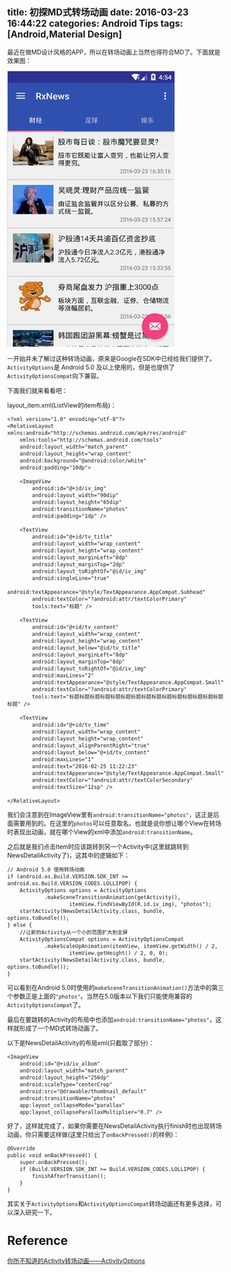 title: 初探MD式转场动画
date: 2016-03-23 16:44:22
categories: Android Tips
tags: [Android,Material Design]
---
最近在做MD设计风格的APP，所以在转场动画上当然也得符合MD了。下面就是效果图：

![这里写图片描述](/uploads/20160323/20160323165423.gif)

一开始并未了解过这种转场动画，原来是Google在SDK中已经给我们提供了。`ActivityOptions`是 Android 5.0 及以上使用的，但是也提供了`ActivityOptionsCompat`向下兼容。

下面我们就来看看吧：

layout_item.xml(ListView的item布局)：

	<?xml version="1.0" encoding="utf-8"?>
	<RelativeLayout xmlns:android="http://schemas.android.com/apk/res/android"
	    xmlns:tools="http://schemas.android.com/tools"
	    android:layout_width="match_parent"
	    android:layout_height="wrap_content"
	    android:background="@android:color/white"
	    android:padding="10dp">
	
	    <ImageView
	        android:id="@+id/iv_img"
	        android:layout_width="90dip"
	        android:layout_height="65dip"
	        android:transitionName="photos"
	        android:padding="1dp" />
	
	    <TextView
	        android:id="@+id/tv_title"
	        android:layout_width="wrap_content"
	        android:layout_height="wrap_content"
	        android:layout_marginLeft="8dp"
	        android:layout_marginTop="2dp"
	        android:layout_toRightOf="@id/iv_img"
	        android:singleLine="true"
	        android:textAppearance="@style/TextAppearance.AppCompat.Subhead"
	        android:textColor="?android:attr/textColorPrimary"
	        tools:text="标题" />
	
	    <TextView
	        android:id="@+id/tv_content"
	        android:layout_width="wrap_content"
	        android:layout_height="wrap_content"
	        android:layout_below="@id/tv_title"
	        android:layout_marginLeft="8dp"
	        android:layout_marginTop="8dp"
	        android:layout_toRightOf="@id/iv_img"
	        android:maxLines="2"
	        android:textAppearance="@style/TextAppearance.AppCompat.Small"
	        android:textColor="?android:attr/textColorPrimary"
	        tools:text="标题标题标题标题标题标题标题标题标题标题标题标题标题标题标题标题" />
	
	    <TextView
	        android:id="@+id/tv_time"
	        android:layout_width="wrap_content"
	        android:layout_height="wrap_content"
	        android:layout_alignParentRight="true"
	        android:layout_below="@+id/tv_content"
	        android:maxLines="1"
	        android:text="2016-02-25 11:22:23"
	        android:textAppearance="@style/TextAppearance.AppCompat.Small"
	        android:textColor="?android:attr/textColorSecondary"
	        android:textSize="12sp" />
	
	</RelativeLayout>

我们会注意到在ImageView里有`android:transitionName="photos"`，这正是后面需要用到的。在这里的`photos`可以任意取名。也就是说你想让哪个View在转场时表现出动画，就在哪个View的xml中添加`android:transitionName`。

之后就是我们点击Item时应该跳转到另一个Activity中(这里就跳转到NewsDetailActivity了)，这其中的逻辑如下：
	
	// Android 5.0 使用转场动画
    if (android.os.Build.VERSION.SDK_INT >= android.os.Build.VERSION_CODES.LOLLIPOP) {
        ActivityOptions options = ActivityOptions
                .makeSceneTransitionAnimation(getActivity(),
                        itemView.findViewById(R.id.iv_img), "photos");
        startActivity(NewsDetailActivity.class, bundle, options.toBundle());
    } else {
        //让新的Activity从一个小的范围扩大到全屏
        ActivityOptionsCompat options = ActivityOptionsCompat
                .makeScaleUpAnimation(itemView, itemView.getWidth() / 2,
                        itemView.getHeight() / 2, 0, 0);
        startActivity(NewsDetailActivity.class, bundle, options.toBundle());
    }

可以看到在Android 5.0时使用的`makeSceneTransitionAnimation()`方法中的第三个参数正是上面的`"photos"`。当然在5.0版本以下我们只能使用兼容的`ActivityOptionsCompat`了。

最后在要跳转的Activity的布局中也添加`android:transitionName="photos"`，这样就形成了一个MD式转场动画了。

以下是NewsDetailActivity的布局xml(只截取了部分)：

	<ImageView
	    android:id="@+id/iv_album"
	    android:layout_width="match_parent"
	    android:layout_height="256dp"
	    android:scaleType="centerCrop"
	    android:src="@drawable/thumbnail_default"
	    android:transitionName="photos"
	    app:layout_collapseMode="parallax"
	    app:layout_collapseParallaxMultiplier="0.7" />

好了，这样就完成了，如果你需要在NewsDetailActivity执行finish时也出现转场动画，你只需要这样做(这里只给出了`onBackPressed()`的样例)：

	@Override
    public void onBackPressed() {
        super.onBackPressed();
        if (Build.VERSION.SDK_INT >= Build.VERSION_CODES.LOLLIPOP) {
            finishAfterTransition();
        }
    }

其实关于`ActivityOptions`和`ActivityOptionsCompat`转场动画还有更多选择，可以深入研究一下。

Reference
============
[你所不知道的Activity转场动画——ActivityOptions](http://www.lxway.com/895445426.htm)